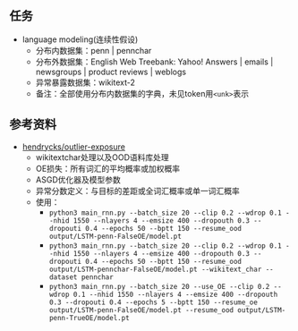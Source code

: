 ## 任务
- language modeling(连续性假设)
    - 分布内数据集：penn | pennchar
    - 分布外数据集：English Web Treebank: Yahoo! Answers | emails | newsgroups | product reviews | weblogs
    - 异常暴露数据集：wikitext-2
    - 备注：全部使用分布内数据集的字典，未见token用`<unk>`表示

## 参考资料
- [hendrycks/outlier-exposure](https://github.com/hendrycks/outlier-exposure)
    - wikitextchar处理以及OOD语料库处理
    - OE损失：所有词汇的平均概率或加权概率
    - ASGD优化器及模型参数
    - 异常分数定义：与目标的差距或全词汇概率或单一词汇概率
    - 使用：
        - `python3 main_rnn.py --batch_size 20 --clip 0.2 --wdrop 0.1 --nhid 1550 --nlayers 4 --emsize 400 --dropouth 0.3 --dropouti 0.4 --epochs 50 --bptt 150 --resume_ood output/LSTM-penn-FalseOE/model.pt`
        - `python3 main_rnn.py --batch_size 20 --clip 0.2 --wdrop 0.1 --nhid 1550 --nlayers 4 --emsize 400 --dropouth 0.3 --dropouti 0.4 --epochs 50 --bptt 150 --resume_ood output/LSTM-pennchar-FalseOE/model.pt --wikitext_char --dataset pennchar`
        - `python3 main_rnn.py --batch_size 20 --use_OE --clip 0.2 --wdrop 0.1 --nhid 1550 --nlayers 4 --emsize 400 --dropouth 0.3 --dropouti 0.4 --epochs 5 --bptt 150 --resume_oe output/LSTM-penn-FalseOE/model.pt --resume_ood output/LSTM-penn-TrueOE/model.pt`
